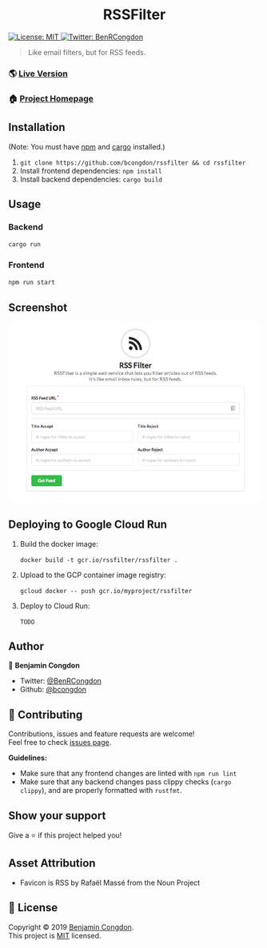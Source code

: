 <h1 align="center">RSSFilter</h1>
<p>
  <a href="https://github.com/bcongdon/rssfilter/blob/master/LICENSE">
    <img alt="License: MIT" src="https://img.shields.io/badge/License-MIT-yellow.svg" target="_blank" />
  </a>
  <a href="https://twitter.com/BenRCongdon">
    <img alt="Twitter: BenRCongdon" src="https://img.shields.io/twitter/follow/BenRCongdon.svg?style=social" target="_blank" />
  </a>
</p>

> Like email filters, but for RSS feeds.

### 🌎 [Live Version](https://rssfilter.xyz)

### 🏠 [Project Homepage](https://github.com/bcongdon/rssfilter#readme)

## Installation

(Note: You must have [npm](https://www.npmjs.com/get-npm) and [cargo](https://rustup.rs/) installed.)

1. `git clone https://github.com/bcongdon/rssfilter && cd rssfilter`
2. Install frontend dependencies: `npm install`
3. Install backend dependencies: `cargo build`

## Usage

### Backend

```sh
cargo run
```

### Frontend

```sh
npm run start
```

## Screenshot

![screenshot](img/screenshot.png)

## Deploying to Google Cloud Run

1. Build the docker image:

   `docker build -t gcr.io/rssfilter/rssfilter .`

2. Upload to the GCP container image registry:

   `gcloud docker -- push gcr.io/myproject/rssfilter`

3. Deploy to Cloud Run:

   `TODO`

## Author

👤 **Benjamin Congdon**

- Twitter: [@BenRCongdon](https://twitter.com/benrcongdon)
- Github: [@bcongdon](https://github.com/bcongdon)

## 🤝 Contributing

Contributions, issues and feature requests are welcome!<br />Feel free to check [issues page](https://github.com/bcongdon/rssfilter/issues).

**Guidelines:**

- Make sure that any frontend changes are linted with `npm run lint`
- Make sure that any backend changes pass clippy checks (`cargo clippy`), and are properly formatted with `rustfmt`.

## Show your support

Give a ⭐️ if this project helped you!

## Asset Attribution

- Favicon is RSS by Rafaël Massé from the Noun Project

## 📝 License

Copyright © 2019 [Benjamin Congdon](https://github.com/bcongdon).<br />
This project is [MIT](https://github.com/bcongdon/rssfilter/blob/master/LICENSE) licensed.
